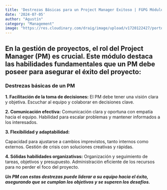 ```yaml
---
title: 'Destrezas Básicas para un Project Manager Exitoso | FGPG Módulo 1, SubMódulo 2 '
date: '2024-07-05'
author: "Agustín"
category: "Management"
image: "https://res.cloudinary.com/draig/image/upload/v1720122427/portolio-personal/blog/htxiskelp7kcea0vlduy.webp"
---
```

## En la gestión de proyectos, el rol del Project Manager (PM) es crucial. Este módulo destaca las habilidades fundamentales que un PM debe poseer para asegurar el éxito del proyecto:

### Destrezas básicas de un PM

**1. Facilitación de la toma de decisiones:**
El PM debe tener una visión clara y objetiva.
Escuchar al equipo y colaborar en decisiones clave.

**2. Comunicación efectiva:**
Comunicación clara y oportuna con empatía hacia el equipo.
Habilidad para escalar problemas y mantener informados a los interesados.

**3. Flexibilidad y adaptabilidad:**

Capacidad para ajustarse a cambios imprevistos, tanto internos como externos.
Gestión de crisis con soluciones creativas y rápidas.

**4. Sólidas habilidades organizativas:**
Organización y seguimiento de tareas, objetivos y presupuesto.
Administración eficiente de los recursos para no perder el foco del proyecto.


***Un PM con estas destrezas puede liderar a su equipo hacia el éxito, asegurando que se cumplan los objetivos y se superen los desafíos.***